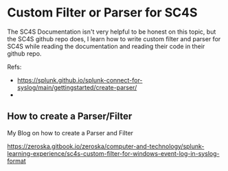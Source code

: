 # Custom Filter or Parser for SC4S 

The SC4S Documentation isn't very helpful to be honest on this topic, but the SC4S github repo does, I learn how to write custom filter and parser for SC4S while reading the documentation and reading their code in their github repo. 

Refs: 
- https://splunk.github.io/splunk-connect-for-syslog/main/gettingstarted/create-parser/
- 

## How to create a Parser/Filter 

My Blog on  how to create a Parser and Filter

https://zeroska.gitbook.io/zeroska/computer-and-technology/splunk-learning-experience/sc4s-custom-filter-for-windows-event-log-in-syslog-format